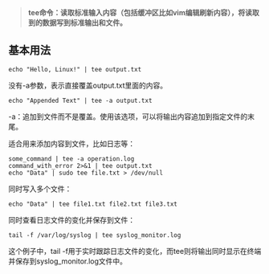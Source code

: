 > **tee命令：读取标准输入内容（包括缓冲区比如vim编辑刷新内容），将读取到的数据写到标准输出和文件。**

## 基本用法

`echo "Hello, Linux!" | tee output.txt
`

没有-a参数，表示直接覆盖output.txt里面的内容。

`echo "Appended Text" | tee -a output.txt
`

-a：追加到文件而不是覆盖。使用该选项，可以将输出内容追加到指定文件的末尾。

适合用来添加内容到文件，比如日志等：

```
some_command | tee -a operation.log
command_with_error 2>&1 | tee output.txt
echo "Data" | sudo tee file.txt > /dev/null
```


同时写入多个文件：

`echo "Data" | tee file1.txt file2.txt file3.txt
`

同时查看日志文件的变化并保存到文件：

`tail -f /var/log/syslog | tee syslog_monitor.log
`

这个例子中，tail -f用于实时跟踪日志文件的变化，而tee则将输出同时显示在终端并保存到syslog_monitor.log文件中。
